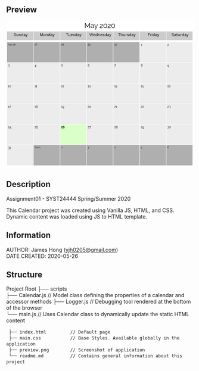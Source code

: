 ## Preview
![alt text](https://github.com/jamesyjh/calendar/blob/master/preview.png?raw=true)<br />

## Description

Assignment01 - SYST24444 Spring/Summer 2020

This Calendar project was created using Vanilla JS, HTML, and CSS.<br />
Dynamic content was loaded using JS to HTML template.

## Information
AUTHOR: James Hong (yjh0205@gmail.com)<br />
DATE CREATED: 2020-05-26


## Structure

 Project Root
     ├── scripts             
         ├── Calendar.js    // Model class defining the properties of a calendar and accessor methods
         ├── Logger.js      // Debugging tool rendered at the bottom of the browser  
         └── main.js        // Uses Calendar class to dynamically update the static HTML content

     ├── index.html         // Default page
     ├── main.css           // Base Styles. Available globally in the application
     ├── preview.png        // Screenshot of application 
     └── readme.md          // Contains general information about this project





